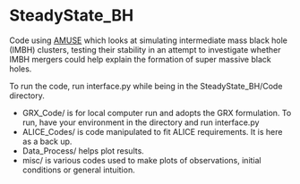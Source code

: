 # SteadyState_BH
Code using [AMUSE](https://amuse.readthedocs.io/en/latest/) which looks at simulating intermediate mass black hole (IMBH) clusters, testing their stability in an attempt to investigate whether IMBH mergers could help explain the formation of super massive black holes.

To run the code, run interface.py while being in the SteadyState_BH/Code directory.

- GRX_Code/ is for local computer run and adopts the GRX formulation. To run, have your environment in the directory and run interface.py
- ALICE_Codes/ is code manipulated to fit ALICE requirements. It is here as a back up.
- Data\_Process/ helps plot results.
- misc/ is various codes used to make plots of observations, initial conditions or general intuition.
